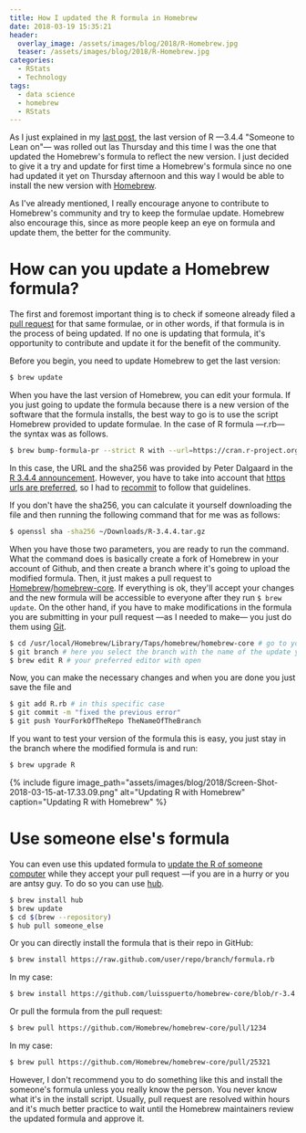 ```yaml
---
title: How I updated the R formula in Homebrew
date: 2018-03-19 15:35:21
header: 
  overlay_image: /assets/images/blog/2018/R-Homebrew.jpg
  teaser: /assets/images/blog/2018/R-Homebrew.jpg
categories:
  - RStats
  - Technology
tags:
  - data science
  - homebrew
  - RStats
---
```

As I just explained in my [last post](https://luisspuerto.net/blog/2018/03/updating-to-r-3-4-4-someone-to-lean-on/), the last version of R —3.4.4 "Someone to Lean on"— was rolled out las Thursday and this time I was the one that updated the Homebrew's formula to reflect the new version. I just decided to give it a try and update for first time a Homebrew's formula since no one had updated it yet on Thursday afternoon and this way I would be able to install the new version with [Homebrew](http://brew.sh).

As I've already mentioned, I really encourage anyone to contribute to Homebrew's community and try to keep the formulae update. Homebrew also encourage this, since as more people keep an eye on formula and update them, the better for the community.

# How can you update a Homebrew formula?

The first and foremost important thing is to check if someone already filed a [pull request](https://github.com/Homebrew/homebrew-core/pulls) for that same formulae, or in other words, if that formula is in the process of being updated. If no one is updating that formula, it's opportunity to contribute and update it for the benefit of the community.

Before you begin, you need to update Homebrew to get the last version:

```sh 
$ brew update
```

When you have the last version of Homebrew, you can edit your formula. If you just going to update the formula because there is a new version of the software that the formula installs, the best way to go is to use the script Homebrew provided to update formulae. In the case of R formula —r.rb— the syntax was as follows.

```sh 
$ brew bump-formula-pr --strict R with --url=https://cran.r-project.org/src/base/R-3/R-3.4.4.tar.gz and --sha256=b3e97d2fab7256d1c655c4075934725ba1cd7cb9237240a11bb22ccdad960337
```

In this case, the URL and the sha256 was provided by Peter Dalgaard in the [R 3.4.4 announcement](https://stat.ethz.ch/pipermail/r-announce/2018/000626.html). However, you have to take into account that [https urls are preferred](https://docs.brew.sh/Formula-Cookbook), so I had to [recommit](https://github.com/Homebrew/homebrew-core/pull/25321/commits/3c5e5438e79ccd655b0c5ee1bb4adbae1ddd6702) to follow that guidelines.

If you don't have the sha256, you can calculate it yourself downloading the file and then running the following command that for me was as follows:

```sh 
$ openssl sha -sha256 ~/Downloads/R-3.4.4.tar.gz
```

When you have those two parameters, you are ready to run the command. What the command does is basically create a fork of Homebrew in your account of Github, and then create a branch where it's going to upload the modified formula. Then, it just makes a pull request to [Homebrew](https://github.com/Homebrew)/[homebrew-core](https://github.com/Homebrew/homebrew-core).  If everything is ok, they'll accept your changes and the new formula will be accessible to everyone after they run `$ brew update`. On the other hand, if you have to make modifications in the formula you are submitting in your pull request —as I needed to make— you just do them using [Git](https://git-scm.com/book/en/v2/Git-Branching-Branch-Management).

```sh 
$ cd /usr/local/Homebrew/Library/Taps/homebrew/homebrew-core # go to your local repo for Homebrew
$ git branch # here you select the branch with the name of the update you are creating
$ brew edit R # your preferred editor with open
```

Now, you can make the necessary changes and when you are done you just save the file and

```sh 
$ git add R.rb # in this specific case
$ git commit -m "fixed the previous error"
$ git push YourForkOfTheRepo TheNameOfTheBranch
```

If you want to test your version of the formula this is easy, you just stay in the branch where the modified formula is and run:

```sh 
$ brew upgrade R
```

{% include figure image_path="assets/images/blog/2018/Screen-Shot-2018-03-15-at-17.33.09.png" alt="Updating R with Homebrew" caption="Updating R with Homebrew" %} 

# Use someone else's formula

You can even use this updated formula to [update the R of someone computer](https://docs.brew.sh/FAQ) while they accept your pull request —if you are in a hurry or you are antsy guy. To do so you can use [hub](https://hub.github.com).

```sh 
$ brew install hub
$ brew update
$ cd $(brew --repository)
$ hub pull someone_else
```

Or you can directly install the formula that is their repo in GitHub:

```sh 
$ brew install https://raw.github.com/user/repo/branch/formula.rb
```

In my case:

```sh 
$ brew install https://github.com/luisspuerto/homebrew-core/blob/r-3.4.4/Formula/r.rb
```

Or pull the formula from the pull request:

```sh 
$ brew pull https://github.com/Homebrew/homebrew-core/pull/1234
```

In my case:

```sh 
$ brew pull https://github.com/Homebrew/homebrew-core/pull/25321
```

However, I don't recommend you to do something like this and install the someone's formula unless you really know the person. You never know what it's in the install script. Usually, pull request are resolved within hours and it's much better practice to wait until the Homebrew maintainers review the updated formula and approve it.
